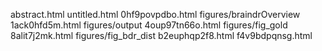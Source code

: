 abstract.html
untitled.html
0hf9povpdbo.html
figures/braindrOverview
1ack0hfd5m.html
figures/output
4oup97tn66o.html
figures/fig_gold
8alit7j2mk.html
figures/fig_bdr_dist
b2euphqp2f8.html
f4v9bdpqnsg.html